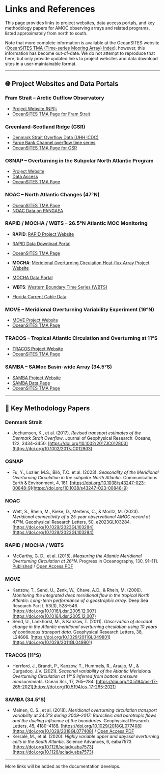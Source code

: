 # Links and References

This page provides links to project websites, data access portals, and key methodology papers for AMOC observing arrays and related programs, listed approximately from north to south.

Note that more complete information is available at the OceanSITES website ([OceanSITES TMA (Time-series Mooring Array) Index](https://www.ocean-ops.org/oceansites/tma/index.html)), however, this information has become out-of-date.  We do not attempt to reproduce that here, but only provide updated links to project websites and data download sites in a user-maintainable format.

---

## 🌐 Project Websites and Data Portals

### Fram Strait – Arctic Outflow Observatory
- [Project Website (NPI):](https://npolar.no/en/projects/fram-strait-arctic-outflow-observatory/)
- [OceanSITES TMA Page for Fram Strait](https://www.ocean-ops.org/oceansites/tma/fram.html)

### Greenland–Scotland Ridge (GSR)
- [Denmark Strait Overflow Data (UHH ICDC)](https://www.cen.uni-hamburg.de/en/icdc/data/ocean/denmark-strait-overflow.html)
- [Faroe Bank Channel overflow time series](http://envofar.fo/data/index.php?dir=Timeseries&sort=N&order=A)
- [OceanSITES TMA Page for GSR](https://www.ocean-ops.org/oceansites/tma/gsr.html)

### OSNAP – Overturning in the Subpolar North Atlantic Program
- [Project Website](https://www.o-snap.org/)
- [Data Access](https://www.o-snap.org/data-access/)
- [OceanSITES TMA Page](https://www.ocean-ops.org/oceansites/tma/osnap.html)

### NOAC – North Atlantic Changes (47°N)
- [OceanSITES TMA Page](https://www.ocean-ops.org/oceansites/tma/noac.html)
- [NOAC Data on PANGAEA](https://doi.org/10.1594/PANGAEA.959558)

### RAPID / MOCHA / WBTS – 26.5°N Atlantic MOC Monitoring
- **RAPID**: [RAPID Project Website](https://rapid.ac.uk)
- [RAPID Data Download Portal](https://rapid.ac.uk/data/data-download)
- [OceanSITES TMA Page](https://www.ocean-ops.org/oceansites/tma/5-rmw.html)

- **MOCHA**: [Meridional Overturning Circulation Heat-flux Array Project Website](https://mocha.earth.miami.edu/mocha/index.html)
- [MOCHA Data Portal](https://mocha.earth.miami.edu/mocha/data/index.html)

- **WBTS**: [Western Boundary Time Series (WBTS)](https://www.aoml.noaa.gov/phod/wbts/)
- [Florida Current Cable Data](https://www.aoml.noaa.gov/phod/floridacurrent/data_access.php)

### MOVE – Meridional Overturning Variability Experiment (16°N)
- [MOVE Project Website](https://mooring.ucsd.edu/move/)
- [OceanSITES TMA Page](https://www.ocean-ops.org/oceansites/tma/move.html)

### TRACOS – Tropical Atlantic Circulation and Overturning at 11°S
- [TRACOS Project Website](https://www.geomar.de/en/fb1/physical-oceanography/long-term-observations/tracos-11s)
- [OceanSITES TMA Page](https://www.ocean-ops.org/oceansites/tma/11s.html)

### SAMBA – SAMoc Basin-wide Array (34.5°S)
- [SAMBA Project Website](https://www.aoml.noaa.gov/phod/SAMOC_international/samoc_background4.php)
- [SAMBA Data Page](https://www.aoml.noaa.gov/phod/SAMOC_international/samoc_data.php)
- [OceanSITES TMA Page](https://www.ocean-ops.org/oceansites/tma/samba.html)

---

## 📄 Key Methodology Papers


### Denmark Strait
- Jochumsen, K., et al. (2017). *Revised transport estimates of the Denmark Strait Overflow*. Journal of Geophysical Research: Oceans, 122, 3434–3450. [https://doi.org/10.1002/2017JC012803](https://doi.org/10.1002/2017JC012803)

### OSNAP
- Fu, Y., Lozier, M.S., Biló, T.C. et al. (2023). *Seasonality of the Meridional Overturning Circulation in the subpolar North Atlantic*. Communications Earth & Environment, 4, 181. [https://doi.org/10.1038/s43247-023-00848-9](https://doi.org/10.1038/s43247-023-00848-9)

### NOAC
- Wett, S., Rhein, M., Kieke, D., Mertens, C., & Moritz, M. (2023). *Meridional connectivity of a 25-year observational AMOC record at 47°N*. Geophysical Research Letters, 50, e2023GL103284. [https://doi.org/10.1029/2023GL103284](https://doi.org/10.1029/2023GL103284)

### RAPID / MOCHA / WBTS
- McCarthy, G. D., et al. (2015). *Measuring the Atlantic Meridional Overturning Circulation at 26°N*. Progress in Oceanography, 130, 91–111. [Published](https://www.sciencedirect.com/science/article/abs/pii/S0079661114001694) / [Open Access PDF](https://www.aoml.noaa.gov/phod/docs/McCarthy_etal_ProgOcean_2015.pdf)



### MOVE
- Kanzow, T., Send, U., Zenk, W., Chave, A.D., & Rhein, M. (2006). *Monitoring the integrated deep meridional flow in the tropical North Atlantic: Long-term performance of a geostrophic array*. Deep Sea Research Part I, 53(3), 528–546. [https://doi.org/10.1016/j.dsr.2005.12.007](https://doi.org/10.1016/j.dsr.2005.12.007)
- Send, U., Lankhorst, M., & Kanzow, T. (2011). *Observation of decadal change in the Atlantic meridional overturning circulation using 10 years of continuous transport data*. Geophysical Research Letters, 38, L24606. [https://doi.org/10.1029/2011GL049801](https://doi.org/10.1029/2011GL049801)

### TRACOS (11°S)
- Herrford, J., Brandt, P., Kanzow, T., Hummels, R., Araujo, M., & Durgadoo, J.V. (2021). *Seasonal variability of the Atlantic Meridional Overturning Circulation at 11° S inferred from bottom pressure measurements*. Ocean Sci., 17, 265–284. [https://doi.org/10.5194/os-17-265-2021](https://doi.org/10.5194/os-17-265-2021)

### SAMBA (34.5°S)
- Meinen, C. S., et al. (2018). *Meridional overturning circulation transport variability at 34.5°S during 2009–2017: Baroclinic and barotropic flows and the dueling influence of the boundaries*. Geophysical Research Letters, 45, 4180–4188. [https://doi.org/10.1029/2018GL077408](https://doi.org/10.1029/2018GL077408) / [Open Access PDF](https://www.aoml.noaa.gov/phod/docs/2018_Meinen_etal_GRL.pdf)
- Kersalé, M., et al. (2020). *Highly variable upper and abyssal overturning cells in the South Atlantic*. Science Advances, 6, eaba7573. [https://doi.org/10.1126/sciadv.aba7573](https://doi.org/10.1126/sciadv.aba7573)


---
More links will be added as the documentation develops.
